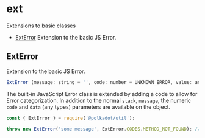 # ext

Extensions to basic classes 

- [ExtError](#exterror) Extension to the basic JS Error.

## ExtError

Extension to the basic JS Error.

```js
ExtError (message: string = '', code: number = UNKNOWN_ERROR, value: any)
```


The built-in JavaScript Error class is extended by adding a code to allow for Error categorization. In addition to the normal `stack`, `message`, the numeric `code` and `data` (any types) parameters are available on the object.

```js
const { ExtError } = require('@polkadot/util');

throw new ExtError('some message', ExtError.CODES.METHOD_NOT_FOUND); // => error.code = -32601
```
